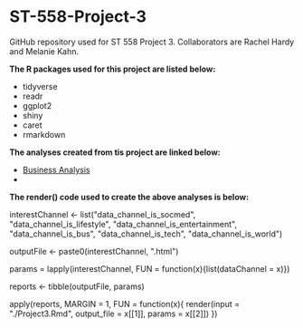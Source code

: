 # ST-558-Project-3

GitHub repository used for ST 558 Project 3. Collaborators are Rachel Hardy and Melanie Kahn.

**The R packages used for this project are listed below:**

* tidyverse
* readr
* ggplot2
* shiny
* caret
* rmarkdown

**The analyses created from tis project are linked below:**

* [Business Analysis](https://rlhardy2.github.io/ST-558-Project-3/data_channel_is_entertainment.html)
* 


**The render() code used to create the above analyses is below:**

interestChannel <- list("data_channel_is_socmed", "data_channel_is_lifestyle", "data_channel_is_entertainment", "data_channel_is_bus", "data_channel_is_tech", "data_channel_is_world")

outputFile <- paste0(interestChannel, ".html")

params = lapply(interestChannel, FUN = function(x){list(dataChannel = x)})

reports <- tibble(outputFile, params)

apply(reports, MARGIN = 1,
      FUN = function(x){
        render(input = "./Project3.Rmd", output_file = x[[1]], params = x[[2]])
})

